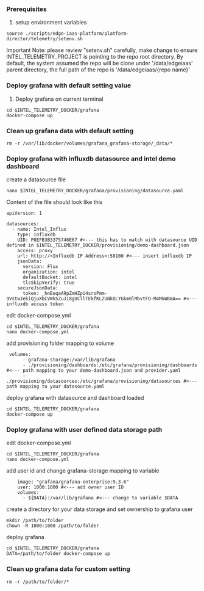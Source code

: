 ### Prerequisites 

1. setup environment variables 
```
source ./scripts/edge-iaas-platform/platform-director/telemetry/setenv.sh
```
Important Note: please review "setenv.sh" carefully, make change to ensure INTEL_TELEMETRY_PROJECT is pointing 
to the repo root directory. By default, the system assumed the repo will be clone under '/data/edgeiaas' 
parent directory, the full path of the repo is '/data/edgeiaas/{repo name}'

### Deploy grafana with default setting value

1. Deploy grafana on current terminal
```
cd $INTEL_TELEMETRY_DOCKER/grafana
docker-compose up
```

### Clean up grafana data with default setting
```
rm -r /var/lib/docker/volumes/grafana_grafana-storage/_data/*
```

### Deploy grafana with influxdb datasource and intel demo dashboard


create a datasource file
```
nano $INTEL_TELEMETRY_DOCKER/grafana/provisioning/datasource.yaml
```
Content of the file should look like this
```
apiVersion: 1

datasources:
  - name: Intel_Influx
    type: influxdb
    UID: P8EFB3B3375746E67 #<--- this has to match with datasource UID defined in $INTEL_TELEMETRY_DOCKER/provisioning/demo-dashboard.json
    access: proxy
    url: http://<Influxdb IP Address>:58100 #<--- insert influxdb IP
    jsonData:
      version: Flux
      organization: intel
      defaultBucket: intel
      tlsSkipVerify: true
    secureJsonData:
      token: _hnEeqaA9pZmHZpU4sroPmm-9VstwJekiQjuXbCVWk5ZuJ18gUCllTEkfKLZUNkOLYGkm0lMbvtFO-M4MkWBmA== #<--- influxdb access token
```

edit docker-compose.yml
```
cd $INTEL_TELEMETRY_DOCKER/grafana
nano docker-compose.yml
```
add provisioning folder mapping to volume
```
 volumes:
      - grafana-storage:/var/lib/grafana
      - ./provisioning/dashboards:/etc/grafana/provisioning/dashboards #<--- path mapping to your demo-dashboard.json and provider.yaml
      - ./provisioning/datasources:/etc/grafana/provisioning/datasources #<--- path mapping to your datasource.yaml
```
deploy grafana with datasource and dashboard loaded
```
cd $INTEL_TELEMETRY_DOCKER/grafana
docker-compose up
```

### Deploy grafana with user defined data storage path


edit docker-compose.yml
```
cd $INTEL_TELEMETRY_DOCKER/grafana
nano docker-compose.yml
```
add user id and change grafana-storage mapping to variable
```
    image: "grafana/grafana-enterprise:9.3.6"
    user: 1000:1000 #<--- add owner user ID
    volumes:
      - ${DATA}:/var/lib/grafana #<--- change to variable $DATA
```
create a directory for your data storage and set ownership to grafana user
```
mkdir /path/to/folder
chown -R 1000:1000 /path/to/folder
```
deploy grafana
```
cd $INTEL_TELEMETRY_DOCKER/grafana
DATA=/path/to/folder docker-compose up
```
### Clean up grafana data for custom setting
```
rm -r /path/to/folder/*
```


